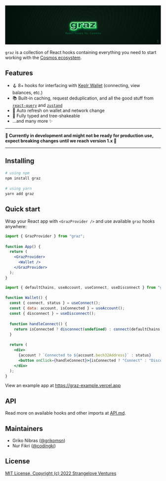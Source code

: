 ![graz](./banner.jpg)

`graz` is a collection of React hooks containing everything you need to start working with the [Cosmos ecosystem](https://cosmos.network/).

## Features

- 🪝 8+ hooks for interfacing with [Keplr Wallet](https://www.keplr.app/) (connecting, view balances, etc.)
- 📚 Built-in caching, request deduplication, and all the good stuff from [`react-query`](https://react-query.tanstack.com/) and [`zustand`](https://github.com/pmndrs/zustand)
- 🔄 Auto refresh on wallet and network change
- 👏 Fully typed and tree-shakeable
- ...and many more ✨

---

**🚧 Currently in development and might not be ready for production use, expect breaking changes until we reach version 1.x 🚧**

---

## Installing

```sh
# using npm
npm install graz

# using yarn
yarn add graz
```

## Quick start

Wrap your React app with `<GrazProvider />` and use available `graz` hooks anywhere:

```jsx
import { GrazProvider } from "graz";

function App() {
  return (
    <GrazProvider>
      <Wallet />
    </GrazProvider>
  );
}
```

```jsx
import { defaultChains, useAccount, useConnect, useDisconnect } from "graz";

function Wallet() {
  const { connect, status } = useConnect();
  const { data: account, isConnected } = useAccount();
  const { disconnect } = useDisconnect();

  function handleConnect() {
    return isConnected ? disconnect(undefined) : connect(defaultChains.cosmos);
  }

  return (
    <div>
      {account ? `Connected to ${account.bech32Address}` : status}
      <button onClick={handleConnect}>{isConnected ? "Connect" : "Disconnect"}</button>
    </div>
  );
}
```

View an example app at https://graz-example.vercel.app

## API

Read more on available hooks and other imports at [API.md](./API.md).

## Maintainers

- Griko Nibras ([@grikomsn](https://github.com/grikomsn))
- Nur Fikri ([@codingki](https://github.com/codingki))

## License

[MIT License, Copyright (c) 2022 Strangelove Ventures](./LICENSE)
